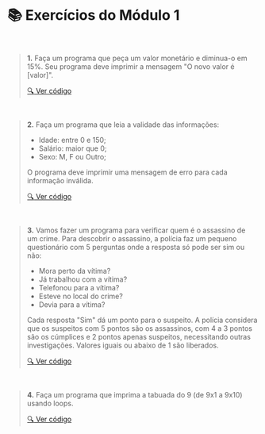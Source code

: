 # :books: Exercícios do Módulo 1

<br>

> **1.** Faça um programa que peça um valor monetário e diminua-o em 15%. Seu programa deve imprimir a mensagem "O novo valor é [valor]".
>
> [:mag: Ver código](Exercicio1.ipynb)
>    

<br>

> **2.** Faça um programa que leia a validade das informações:
> - Idade: entre 0 e 150;
> - Salário: maior que 0;
> - Sexo: M, F ou Outro;
>
> O programa deve imprimir uma mensagem de erro para cada informação inválida.
>
> [:mag: Ver código](Exercicio2.ipynb)
>  

<br>

> **3.** Vamos fazer um programa para verificar quem é o assassino de um crime. Para descobrir o assassino, a polícia faz um pequeno questionário com 5 perguntas onde a resposta só pode ser sim ou não:
> - Mora perto da vítima?
> - Já trabalhou com a vítima?
> - Telefonou para a vítima?
> - Esteve no local do crime?
> - Devia para a vítima?
>
> Cada resposta "Sim" dá um ponto para o suspeito. A polícia considera que os suspeitos com 5 pontos são os assassinos, com 4 a 3 pontos são os cúmplices e 2 pontos apenas suspeitos, necessitando outras investigações. Valores iguais ou abaixo de 1 são liberados.
>
> [:mag: Ver código](Exercicio3.ipynb)
>  

<br>

> **4.** Faça um programa que imprima a tabuada do 9 (de 9x1 a 9x10) usando loops.
>
> [:mag: Ver código](Exercicio4.ipynb)
> 
 